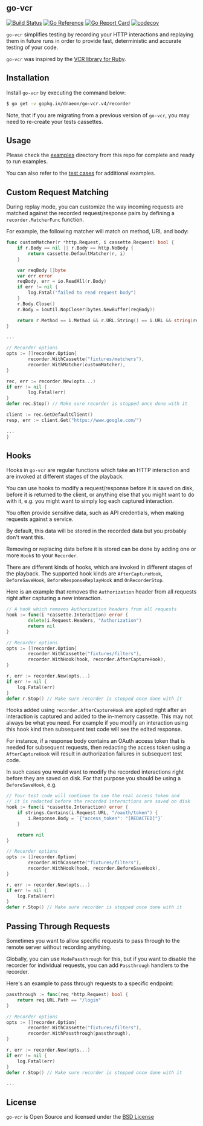 ## go-vcr

[![Build Status](https://github.com/dnaeon/go-vcr/actions/workflows/test.yaml/badge.svg)](https://github.com/dnaeon/go-vcr/actions/workflows/test.yaml/badge.svg)
[![Go Reference](https://pkg.go.dev/badge/gopkg.in/dnaeon/go-vcr.v4.svg)](https://pkg.go.dev/gopkg.in/dnaeon/go-vcr.v4)
[![Go Report Card](https://goreportcard.com/badge/gopkg.in/dnaeon/go-vcr.v4)](https://goreportcard.com/report/gopkg.in/dnaeon/go-vcr.v4)
[![codecov](https://codecov.io/gh/dnaeon/go-vcr/branch/v4/graph/badge.svg)](https://codecov.io/gh/dnaeon/go-vcr)

`go-vcr` simplifies testing by recording your HTTP interactions and replaying
them in future runs in order to provide fast, deterministic and accurate testing
of your code.

`go-vcr` was inspired by the [VCR library for Ruby](https://github.com/vcr/vcr).

## Installation

Install `go-vcr` by executing the command below:

```bash
$ go get -v gopkg.in/dnaeon/go-vcr.v4/recorder
```

Note, that if you are migrating from a previous version of `go-vcr`, you may
need to re-create your tests cassettes.

## Usage

Please check the [examples](./examples) directory from this repo for complete
and ready to run examples.

You can also refer to the [test cases](./recorder/recorder_test.go) for
additional examples.

## Custom Request Matching

During replay mode, you can customize the way incoming requests are matched
against the recorded request/response pairs by defining a `recorder.MatcherFunc`
function.

For example, the following matcher will match on method, URL and body:

```go
func customMatcher(r *http.Request, i cassette.Request) bool {
	if r.Body == nil || r.Body == http.NoBody {
		return cassette.DefaultMatcher(r, i)
	}

	var reqBody []byte
	var err error
	reqBody, err = io.ReadAll(r.Body)
	if err != nil {
		log.Fatal("failed to read request body")
	}
	r.Body.Close()
	r.Body = ioutil.NopCloser(bytes.NewBuffer(reqBody))

	return r.Method == i.Method && r.URL.String() == i.URL && string(reqBody) == i.Body
}

...

// Recorder options
opts := []recorder.Option{
		recorder.WithCassette("fixtures/matchers"),
		recorder.WithMatcher(customMatcher),
}

rec, err := recorder.New(opts...)
if err != nil {
        log.Fatal(err)
}
defer rec.Stop() // Make sure recorder is stopped once done with it

client := rec.GetDefaultClient()
resp, err := client.Get("https://www.google.com/")

...
}
```

## Hooks

Hooks in `go-vcr` are regular functions which take an HTTP interaction and are
invoked at different stages of the playback.

You can use hooks to modify a request/response before it is saved on disk,
before it is returned to the client, or anything else that you might want to do
with it, e.g. you might want to simply log each captured interaction.

You often provide sensitive data, such as API credentials, when making requests
against a service.

By default, this data will be stored in the recorded data but you probably don't
want this.

Removing or replacing data before it is stored can be done by adding one or more
`Hook`s to your `Recorder`.

There are different kinds of hooks, which are invoked in different stages of the
playback. The supported hook kinds are `AfterCaptureHook`, `BeforeSaveHook`,
`BeforeResponseReplayHook` and `OnRecorderStop`.

Here is an example that removes the `Authorization` header from all requests
right after capturing a new interaction.

```go
// A hook which removes Authorization headers from all requests
hook := func(i *cassette.Interaction) error {
        delete(i.Request.Headers, "Authorization")
	    return nil
}

// Recorder options
opts := []recorder.Option{
		recorder.WithCassette("fixtures/filters"),
		recorder.WithHook(hook, recorder.AfterCaptureHook),
}

r, err := recorder.New(opts...)
if err != nil {
	log.Fatal(err)
}
defer r.Stop() // Make sure recorder is stopped once done with it
```

Hooks added using `recorder.AfterCaptureHook` are applied right after an
interaction is captured and added to the in-memory cassette. This may not always
be what you need. For example if you modify an interaction using this hook kind
then subsequent test code will see the edited response.

For instance, if a response body contains an OAuth access token that is needed
for subsequent requests, then redacting the access token using a
`AfterCaptureHook` will result in authorization failures in subsequent test
code.

In such cases you would want to modify the recorded interactions right before
they are saved on disk. For that purpose you should be using a `BeforeSaveHook`,
e.g.

```go
// Your test code will continue to see the real access token and
// it is redacted before the recorded interactions are saved on disk
hook := func(i *cassette.Interaction) error {
	if strings.Contains(i.Request.URL, "/oauth/token") {
		i.Response.Body = `{"access_token": "[REDACTED]"}`
	}

	return nil
}

// Recorder options
opts := []recorder.Option{
		recorder.WithCassette("fixtures/filters"),
		recorder.WithHook(hook, recorder.BeforeSaveHook),
}

r, err := recorder.New(opts...)
if err != nil {
	log.Fatal(err)
}
defer r.Stop() // Make sure recorder is stopped once done with it
```

## Passing Through Requests

Sometimes you want to allow specific requests to pass through to the remote
server without recording anything.

Globally, you can use `ModePassthrough` for this, but if you want to disable the
recorder for individual requests, you can add `Passthrough` handlers to the
recorder.

Here's an example to pass through requests to a specific endpoint:

```go
passthrough := func(req *http.Request) bool {
    return req.URL.Path == "/login"
}

// Recorder options
opts := []recorder.Option{
		recorder.WithCassette("fixtures/filters"),
		recorder.WithPassthrough(passthrough),
}

r, err := recorder.New(opts...)
if err != nil {
	log.Fatal(err)
}
defer r.Stop() // Make sure recorder is stopped once done with it

...
```

## License

`go-vcr` is Open Source and licensed under the [BSD
License](http://opensource.org/licenses/BSD-2-Clause)
